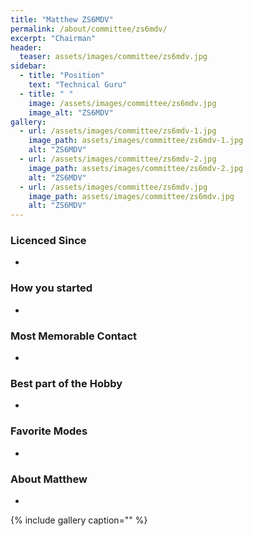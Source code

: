 ```yaml
---
title: "Matthew ZS6MDV"
permalink: /about/committee/zs6mdv/
excerpt: "Chairman"
header:
  teaser: assets/images/committee/zs6mdv.jpg
sidebar:
  - title: "Position"
    text: "Technical Guru"
  - title: " "
    image: /assets/images/committee/zs6mdv.jpg
    image_alt: "ZS6MDV"
gallery:
  - url: /assets/images/committee/zs6mdv-1.jpg
    image_path: assets/images/committee/zs6mdv-1.jpg
    alt: "ZS6MDV"
  - url: /assets/images/committee/zs6mdv-2.jpg
    image_path: assets/images/committee/zs6mdv-2.jpg
    alt: "ZS6MDV"
  - url: /assets/images/committee/zs6mdv.jpg
    image_path: assets/images/committee/zs6mdv.jpg
    alt: "ZS6MDV"
---
```


### Licenced Since
-

### How you started
-

### Most Memorable Contact
-

### Best part of the Hobby
-

### Favorite Modes
-

### About Matthew 
-


{% include gallery caption="" %}
